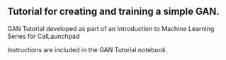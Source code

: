 ## Tutorial for creating and training a simple GAN.
GAN Tutorial developed as part of an Introduction to Machine Learning Series for CalLaunchpad

Instructions are included in the GAN Tutorial notebook.
